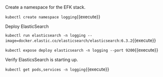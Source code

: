 Create a namespace for the EFK stack.

`kubectl create namespace logging`{{execute}}

Deploy ElasticSearch

`kubectl run elasticsearch -n logging --image=docker.elastic.co/elasticsearch/elasticsearch:6.3.2`{{execute}}

`kubectl expose deploy elasticsearch -n logging --port 9200`{{execute}}

Verify ElasticsSearch is starting up.

`kubectl get pods,services -n logging`{{execute}}
